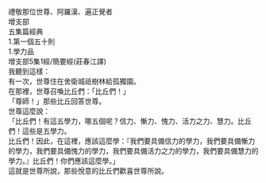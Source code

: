 禮敬那位世尊、阿羅漢、遍正覺者  
增支部  
五集篇經典  
1.第一個五十則  
1.學力品  
增支部5集1經/簡要經(莊春江譯)  
我聽到這樣：  
有一次，世尊住在舍衛城祇樹林給孤獨園。  
在那裡，世尊召喚比丘們：「比丘們！」  
「尊師！」那些比丘回答世尊。  
世尊這麼說：  
「比丘們！有這五學力，哪五個呢？信力、慚力、愧力、活力之力、慧力。比丘們！這些是五學力。  
比丘們！因此，在這裡，應該這麼學：『我們要具備信力的學力，我們要具備慚力的學力，我們要具備愧力的學力，我們要具備活力之力的學力，我們要具備慧力的學力。』比丘們！你們應該這麼學。」  
這就是世尊所說，那些悅意的比丘們歡喜世尊所說。  
  
  
